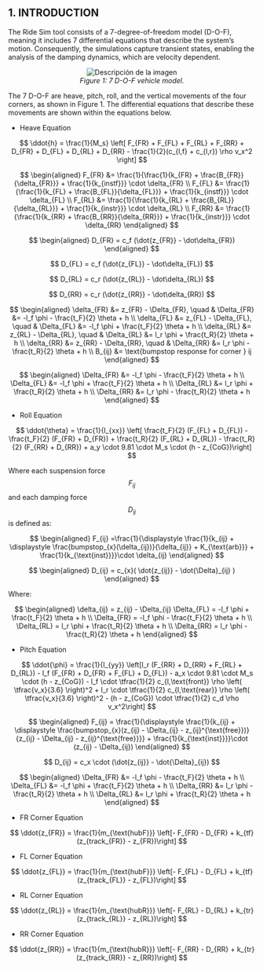 ## 1. INTRODUCTION

The Ride Sim tool consists of a 7-degree-of-freedom model (D-O-F), meaning it includes 7 differential equations that describe the system’s motion. Consequently, the simulations capture transient states, enabling the analysis of the damping dynamics, which are velocity dependent.

<p align="center">
  <img src="https://github.com/user-attachments/assets/ef1f61ea-6413-4eea-968a-c4f7d7cf9dc2" alt="Descripción de la imagen"/>
  <br>
  <em>Figure 1: 7 D-O-F vehicle model.</em>
</p>

The 7 D-O-F are heave, pitch, roll, and the vertical movements of the four corners, as shown in Figure 1. The differential equations that describe these movements are shown within the equations below.

- Heave Equation

$$
\ddot{h} = \frac{1}{M_s} \left[ F_{FR} + F_{FL} + F_{RL} + F_{RR} + D_{FR} + D_{FL} + D_{RL} + D_{RR} - \frac{1}{2}(c_{l,f} + c_{l,r}) \rho v_x^2 \right]
$$

$$
\begin{aligned}
F_{FR} &= \frac{1}{\frac{1}{k_{FR} + \frac{B_{FR}}{\delta_{FR}}} + \frac{1}{k_{instf}}} \cdot \delta_{FR} \\
F_{FL} &= \frac{1}{\frac{1}{k_{FL} + \frac{B_{FL}}{\delta_{FL}}} + \frac{1}{k_{instf}}} \cdot \delta_{FL} \\
F_{RL} &= \frac{1}{\frac{1}{k_{RL} + \frac{B_{RL}}{\delta_{RL}}} + \frac{1}{k_{instr}}} \cdot \delta_{RL} \\
F_{RR} &= \frac{1}{\frac{1}{k_{RR} + \frac{B_{RR}}{\delta_{RR}}} + \frac{1}{k_{instr}}} \cdot \delta_{RR}
\end{aligned}
$$

$$
\begin{aligned}
D_{FR} = c_f (\dot{z_{FR}} - \dot\delta_{FR})
\end{aligned}
$$

$$
D_{FL} = c_f (\dot{z_{FL}} - \dot\delta_{FL})
$$

$$
D_{RL} = c_r (\dot{z_{RL}} - \dot\delta_{RL})
$$

$$
D_{RR} = c_r (\dot{z_{RR}} - \dot\delta_{RR})
$$

$$
\begin{aligned}
\delta_{FR} &= z_{FR} - \Delta_{FR}, \quad & \Delta_{FR} &= -l_f \phi - \frac{t_F}{2} \theta + h \\
\delta_{FL} &= z_{FL} - \Delta_{FL}, \quad & \Delta_{FL} &= -l_f \phi + \frac{t_F}{2} \theta + h \\
\delta_{RL} &= z_{RL} - \Delta_{RL}, \quad & \Delta_{RL} &= l_r \phi + \frac{t_R}{2} \theta + h \\
\delta_{RR} &= z_{RR} - \Delta_{RR}, \quad & \Delta_{RR} &= l_r \phi - \frac{t_R}{2} \theta + h \\
B_{ij} &= \text{bumpstop response for corner } ij
\end{aligned}
$$

$$
\begin{aligned}
\Delta_{FR} &= -l_f \phi - \frac{t_F}{2} \theta + h \\
\Delta_{FL} &= -l_f \phi + \frac{t_F}{2} \theta + h \\
\Delta_{RL} &= l_r \phi + \frac{t_R}{2} \theta + h \\
\Delta_{RR} &= l_r \phi - \frac{t_R}{2} \theta + h
\end{aligned}
$$

- Roll Equation

$$
\ddot{\theta} = \frac{1}{I_{xx}} \left[ \frac{t_F}{2} (F_{FL} + D_{FL}) - \frac{t_F}{2} (F_{FR} + D_{FR}) + \frac{t_R}{2} (F_{RL} + D_{RL}) - \frac{t_R}{2} (F_{RR} + D_{RR}) + a_y \cdot 9.81 \cdot M_s \cdot (h - z_{CoG})\right]
$$

Where each suspension force $$F_{ij}$$ and each damping force $$D_{ij}$$ is defined as:

$$
\begin{aligned}
F_{ij} =\frac{1}{\displaystyle \frac{1}{k_{ij} + \displaystyle \frac{bumpstop_{x}(\delta_{ij})}{\delta_{ij}} + K_{\text{arb}}} + \frac{1}{k_{\text{inst}}}}\cdot \delta_{ij}
\end{aligned}
$$

$$
\begin{aligned}
D_{ij} = c_{x}( \dot{z_{ij}} - \dot{\Delta}_{ij} )
\end{aligned}
$$

Where:

$$
\begin{aligned}
\delta_{ij} = z_{ij} - \Delta_{ij}
\Delta_{FL} = -l_f \phi + \frac{t_F}{2} \theta + h \\
\Delta_{FR} = -l_f \phi - \frac{t_F}{2} \theta + h \\
\Delta_{RL} = l_r \phi + \frac{t_R}{2} \theta + h \\
\Delta_{RR} = l_r \phi - \frac{t_R}{2} \theta + h
\end{aligned}
$$

- Pitch Equation

$$
\ddot{\phi} = \frac{1}{I_{yy}} \left[l_r (F_{RR} + D_{RR} + F_{RL} + D_{RL}) - l_f (F_{FR} + D_{FR} + F_{FL} + D_{FL}) - a_x \cdot 9.81 \cdot M_s \cdot (h - z_{CoG}) - l_f \cdot \tfrac{1}{2} c_{l,\text{front}} \rho \left( \tfrac{v_x}{3.6} \right)^2 + l_r \cdot \tfrac{1}{2} c_{l,\text{rear}} \rho \left( \tfrac{v_x}{3.6} \right)^2 - (h - z_{CoG}) \cdot \tfrac{1}{2} c_d \rho v_x^2\right]
$$

$$
\begin{aligned}
F_{ij} = \frac{1}{\displaystyle \frac{1}{k_{ij} + \displaystyle \frac{bumpstop_{x}(z_{ij} - \Delta_{ij} - z_{ij}^{\text{free}})}{z_{ij} - \Delta_{ij} - z_{ij}^{\text{free}}}} + \frac{1}{k_{\text{inst}}}}\cdot (z_{ij} - \Delta_{ij})
\end{aligned}
$$

$$
D_{ij} = c_x \cdot (\dot{z_{ij}} - \dot{\Delta}_{ij})
$$

$$
\begin{aligned}
\Delta_{FR} &= -l_f \phi - \frac{t_F}{2} \theta + h \\
\Delta_{FL} &= -l_f \phi + \frac{t_F}{2} \theta + h \\
\Delta_{RR} &= l_r \phi - \frac{t_R}{2} \theta + h \\
\Delta_{RL} &= l_r \phi + \frac{t_R}{2} \theta + h
\end{aligned}
$$

- FR Corner Equation

$$
\ddot{z_{FR}} = \frac{1}{m_{\text{hubF}}} \left[- F_{FR} - D_{FR} + k_{tf} (z_{track_{FR}} - z_{FR})\right]
$$

- FL Corner Equation

$$
\ddot{z_{FL}} = \frac{1}{m_{\text{hubF}}} \left[- F_{FL} - D_{FL} + k_{tf} (z_{track_{FL}} - z_{FL})\right]
$$

- RL Corner Equation

$$
\ddot{z_{RL}} = \frac{1}{m_{\text{hubR}}} \left[- F_{RL} - D_{RL} + k_{tr} (z_{track_{RL}} - z_{RL})\right]
$$

- RR Corner Equation

$$
\ddot{z_{RR}} = \frac{1}{m_{\text{hubR}}} \left[- F_{RR} - D_{RR} + k_{tr} (z_{track_{RR}} - z_{RR})\right]
$$

